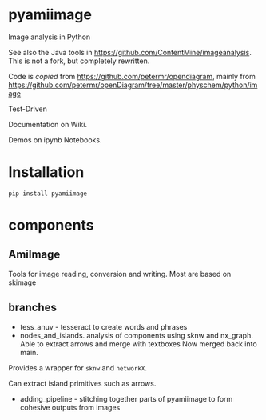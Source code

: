 # pyamiimage
Image analysis in Python

See also the Java tools in https://github.com/ContentMine/imageanalysis. This is not a fork, but completely rewritten.

Code is *copied* from https://github.com/petermr/opendiagram, mainly from https://github.com/petermr/openDiagram/tree/master/physchem/python/image

Test-Driven

Documentation on Wiki.

Demos on ipynb Notebooks.

# Installation
```
pip install pyamiimage
```
# components

## AmiImage

Tools for image reading, conversion and writing. Most are based on skimage

## branches

* tess_anuv - tesseract to create words and phrases
* nodes_and_islands. analysis of components using sknw and nx_graph. Able to extract arrows and merge with textboxes
Now merged back into main.

Provides a wrapper for `sknw` and `networkX`.

Can extract island primitives such as arrows.


* adding_pipeline - stitching together parts of pyamiimage to form cohesive outputs from images


